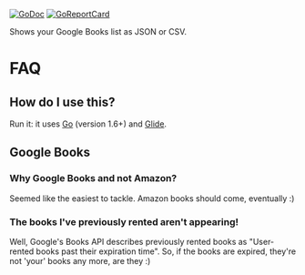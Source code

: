 [![GoDoc](https://godoc.org/github.com/hanjos/mea-libris?status.svg)](https://godoc.org/github.com/hanjos/mea-libris)
[![GoReportCard](https://goreportcard.com/badge/github.com/hanjos/mea-libris)](https://goreportcard.com/badge/github.com/hanjos/mea-libris)

Shows your Google Books list as JSON or CSV.

# FAQ
## How do I use this?
Run it: it uses [Go](https://golang.org/) (version 1.6+) and [Glide](http://glide.sh/).

## Google Books
### Why Google Books and not Amazon?
Seemed like the easiest to tackle. Amazon books should come, eventually :)

### The books I've previously rented aren't appearing!
Well, Google's Books API describes previously rented books as "User-rented books past their expiration time". So, if the books are expired, they're not 'your' books any more, are they :)
